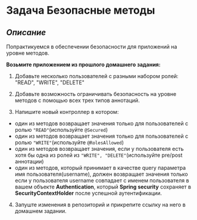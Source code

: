 # **Задача Безопасные методы**
## *Описание*
Попрактикуемся в обеспечении безопасности для приложений на уровне методов.

**Возьмите приложением из прошлого домашнего задания:**

1. Добавьте несколько пользователей с разными набором ролей: "READ", "WRITE", "DELETE"

2. Добавьте возможность ограничивать безопасность на уровне методов с помощью всех трех типов аннотаций.

3. Напишите новый контроллер в котором:

* один из методов возвращает значения только для пользователей с ролью ```"READ"```(используйте ```@Secured```)
* один из методов возвращает значения только для пользователей с ролью ```"WRITE"```(используйте ```@RolesAllowed```)
* один из методов возвращает значения, если у пользователя есть хотя бы одна из ролей из ```"WRITE", "DELETE"```(используйте pre/post аннотации)
* один из методов, который принимает в качестве query параметра имя пользователя(username), должен возвращает значения только если у пользователя username совпадает с именем пользователя в вашем объекте **Authentication**, который **Spring security** сохраняет в **SecurityContextHolder** после успешной аутентификации.
4. Запуште изменения в репозиторий и прикрепите ссылку на него в домашнем задании.